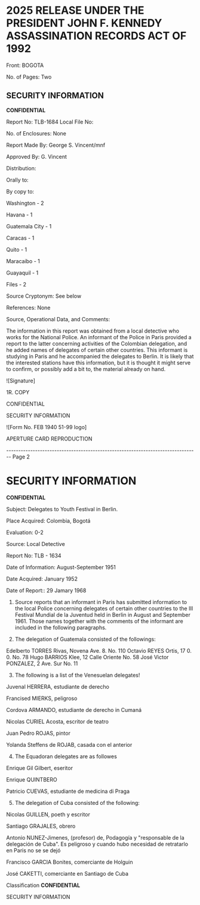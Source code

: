 # 2025 RELEASE UNDER THE PRESIDENT JOHN F. KENNEDY ASSASSINATION RECORDS ACT OF 1992

Front: BOGOTA

No. of Pages: Two

## SECURITY INFORMATION

**CONFIDENTIAL**

Report No: TLB-1684 Local File No:

No. of Enclosures: None

Report Made By: George S. Vincent/mnf

Approved By: G. Vincent

Distribution:

Orally to:

By copy to:

Washington - 2

Havana - 1

Guatemala City - 1

Caracas - 1

Quito - 1

Maracaibo - 1

Guayaquil - 1

Files - 2

Source Cryptonym: See below

References: None

Source, Operational Data, and Comments:

The information in this report was obtained from a local detective who works for the National Police. An informant of the Police in Paris provided a report to the latter concerning activities of the Colombian delegation, and he added names of delegates of certain other countries. This informant is studying in Paris and he accompanied the delegates to Berlin. It is likely that the interested stations have this information, but it is thought it might serve to confirm, or possibly add a bit to, the material already on hand.

![Signature]

1R. COPY

CONFIDENTIAL

SECURITY INFORMATION

![Form No. FEB 1940 51-99 logo]

APERTURE CARD REPRODUCTION


-------------------------------------------------------------------------------- Page 2

# SECURITY INFORMATION

**CONFIDENTIAL**

Subject: Delegates to Youth Festival
in Berlin.

Place Acquired: Colombia, Bogotá

Evaluation: 0-2

Source: Local Detective

Report No: TLB - 1634

Date of Information: August-September 1951

Date Acquired: January 1952

Date of Report:: 29 Jamary 1968

1.  Source reports that an informant in Paris has submitted information to the local Police concerning delegates of certain other countries to the III Festival Mundial de la Juventud held in Berlin in August and September 1961. Those names together with the comments of the informant are included in the following paragraphs.

2.  The delegation of Guatemala consisted of the followings:

Edelberto TORRES Rivas, Novena Ave. 8. No. 110
Octavio REYES Ortis, 17 0. 0. No. 78
Hugo BARRIOS Klee, 12 Calle Oriente No. 58
José Victor PONZALEZ, 2 Ave. Sur No. 11

3.  The following is a list of the Venesuelan delegates!

Juvenal HERRERA, estudiante de derecho

Francised MIERKS, peligroso

Cordova ARMANDO, estudiante de derecho in Cumaná

Nicolas CURIEL Acosta, escritor de teatro

Juan Pedro ROJAS, pintor

Yolanda Steffens de ROJAB, casada con el anterior

4.  The Equadoran delegates are as followes

Enrique Gil Gilbert, eseritor

Enrique QUINTBERO

Patricio CUEVAS, estudiante de medicina di Praga

5.  The delegation of Cuba consisted of the following:

Nicolas GUILLEN, poeth y escritor

Santiago GRAJALES, obrero

Antonio NUNEZ-Jimenes, (profesor) de, Podagogía y "responsable de la delegación de Cuba". Es peligroso y cuando hubo necesidad de retratarlo en Paris no se se dejó

Francisco GARCIA Bonites, comerciante de Holguin

José CAKETTI, comerciante en Santiago de Cuba

Classification **CONFIDENTIAL**

SECURITY INFORMATION
